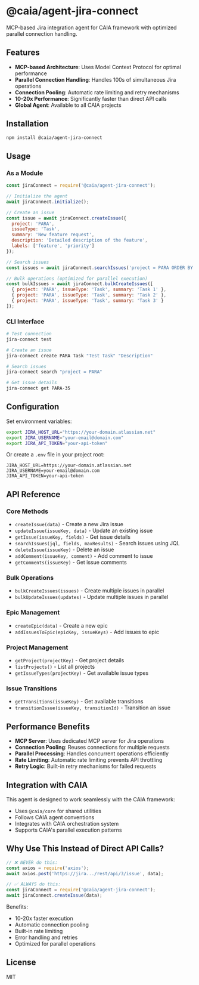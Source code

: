 # @caia/agent-jira-connect

MCP-based Jira integration agent for CAIA framework with optimized parallel connection handling.

## Features

- **MCP-based Architecture**: Uses Model Context Protocol for optimal performance
- **Parallel Connection Handling**: Handles 100s of simultaneous Jira operations
- **Connection Pooling**: Automatic rate limiting and retry mechanisms
- **10-20x Performance**: Significantly faster than direct API calls
- **Global Agent**: Available to all CAIA projects

## Installation

```bash
npm install @caia/agent-jira-connect
```

## Usage

### As a Module

```javascript
const jiraConnect = require('@caia/agent-jira-connect');

// Initialize the agent
await jiraConnect.initialize();

// Create an issue
const issue = await jiraConnect.createIssue({
  project: 'PARA',
  issueType: 'Task',
  summary: 'New feature request',
  description: 'Detailed description of the feature',
  labels: ['feature', 'priority']
});

// Search issues
const issues = await jiraConnect.searchIssues('project = PARA ORDER BY created DESC');

// Bulk operations (optimized for parallel execution)
const bulkIssues = await jiraConnect.bulkCreateIssues([
  { project: 'PARA', issueType: 'Task', summary: 'Task 1' },
  { project: 'PARA', issueType: 'Task', summary: 'Task 2' },
  { project: 'PARA', issueType: 'Task', summary: 'Task 3' }
]);
```

### CLI Interface

```bash
# Test connection
jira-connect test

# Create an issue
jira-connect create PARA Task "Test Task" "Description"

# Search issues
jira-connect search "project = PARA"

# Get issue details
jira-connect get PARA-35
```

## Configuration

Set environment variables:

```bash
export JIRA_HOST_URL="https://your-domain.atlassian.net"
export JIRA_USERNAME="your-email@domain.com"
export JIRA_API_TOKEN="your-api-token"
```

Or create a `.env` file in your project root:

```
JIRA_HOST_URL=https://your-domain.atlassian.net
JIRA_USERNAME=your-email@domain.com
JIRA_API_TOKEN=your-api-token
```

## API Reference

### Core Methods

- `createIssue(data)` - Create a new Jira issue
- `updateIssue(issueKey, data)` - Update an existing issue
- `getIssue(issueKey, fields)` - Get issue details
- `searchIssues(jql, fields, maxResults)` - Search issues using JQL
- `deleteIssue(issueKey)` - Delete an issue
- `addComment(issueKey, comment)` - Add comment to issue
- `getComments(issueKey)` - Get issue comments

### Bulk Operations

- `bulkCreateIssues(issues)` - Create multiple issues in parallel
- `bulkUpdateIssues(updates)` - Update multiple issues in parallel

### Epic Management

- `createEpic(data)` - Create a new epic
- `addIssuesToEpic(epicKey, issueKeys)` - Add issues to epic

### Project Management

- `getProject(projectKey)` - Get project details
- `listProjects()` - List all projects
- `getIssueTypes(projectKey)` - Get available issue types

### Issue Transitions

- `getTransitions(issueKey)` - Get available transitions
- `transitionIssue(issueKey, transitionId)` - Transition an issue

## Performance Benefits

- **MCP Server**: Uses dedicated MCP server for Jira operations
- **Connection Pooling**: Reuses connections for multiple requests
- **Parallel Processing**: Handles concurrent operations efficiently
- **Rate Limiting**: Automatic rate limiting prevents API throttling
- **Retry Logic**: Built-in retry mechanisms for failed requests

## Integration with CAIA

This agent is designed to work seamlessly with the CAIA framework:

- Uses `@caia/core` for shared utilities
- Follows CAIA agent conventions
- Integrates with CAIA orchestration system
- Supports CAIA's parallel execution patterns

## Why Use This Instead of Direct API Calls?

```javascript
// ❌ NEVER do this:
const axios = require('axios');
await axios.post('https://jira.../rest/api/3/issue', data);

// ✅ ALWAYS do this:
const jiraConnect = require('@caia/agent-jira-connect');
await jiraConnect.createIssue(data);
```

Benefits:
- 10-20x faster execution
- Automatic connection pooling
- Built-in rate limiting
- Error handling and retries
- Optimized for parallel operations

## License

MIT